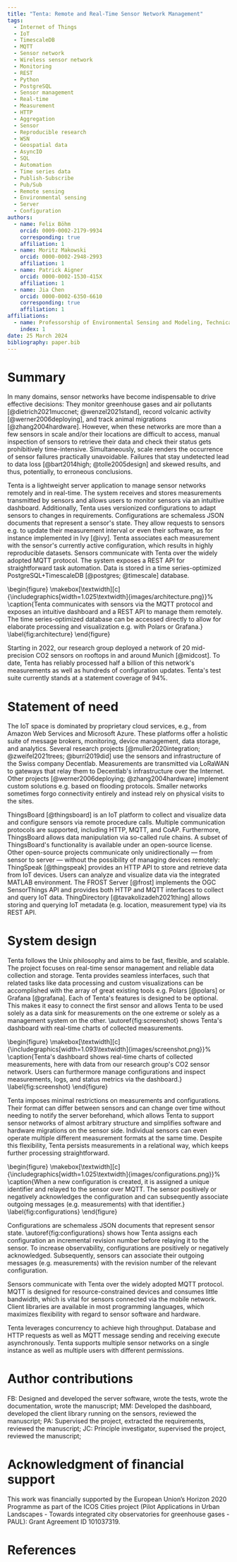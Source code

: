 ```yaml
---
title: "Tenta: Remote and Real-Time Sensor Network Management"
tags:
  - Internet of Things
  - IoT
  - TimescaleDB
  - MQTT
  - Sensor network
  - Wireless sensor network
  - Monitoring
  - REST
  - Python
  - PostgreSQL
  - Sensor management
  - Real-time
  - Measurement
  - HTTP
  - Aggregation
  - Sensor
  - Reproducible research
  - WSN
  - Geospatial data
  - AsyncIO
  - SQL
  - Automation
  - Time series data
  - Publish-Subscribe
  - Pub/Sub
  - Remote sensing
  - Environmental sensing
  - Server
  - Configuration
authors:
  - name: Felix Böhm
    orcid: 0009-0002-2179-9934
    corresponding: true
    affiliation: 1
  - name: Moritz Makowski
    orcid: 0000-0002-2948-2993
    affiliation: 1
  - name: Patrick Aigner
    orcid: 0000-0002-1530-415X
    affiliation: 1
  - name: Jia Chen
    orcid: 0000-0002-6350-6610
    corresponding: true
    affiliation: 1
affiliations:
  - name: Professorship of Environmental Sensing and Modeling, Technical University of Munich (TUM), Munich, Germany
    index: 1
date: 25 March 2024
bibliography: paper.bib
---
```


# Summary

In many domains, sensor networks have become indispensable to drive effective decisions: They monitor greenhouse gases and air pollutants [@dietrich2021muccnet; @wenzel2021stand], record volcanic activity [@werner2006deploying], and track animal migrations [@zhang2004hardware]. However, when these networks are more than a few sensors in scale and/or their locations are difficult to access, manual inspection of sensors to retrieve their data and check their status gets prohibitively time-intensive. Simultaneously, scale renders the occurrence of sensor failures practically unavoidable. Failures that stay undetected lead to data loss [@bart2014high; @tolle2005design] and skewed results, and thus, potentially, to erroneous conclusions.

Tenta is a lightweight server application to manage sensor networks remotely and in real-time. The system receives and stores measurements transmitted by sensors and allows users to monitor sensors via an intuitive dashboard. Additionally, Tenta uses versionized configurations to adapt sensors to changes in requirements. Configurations are schemaless JSON documents that represent a sensor's state. They allow requests to sensors e.g. to update their measurement interval or even their software, as for instance implemented in Ivy [@ivy]. Tenta associates each measurement with the sensor's currently active configuration, which results in highly reproducible datasets. Sensors communicate with Tenta over the widely adopted MQTT protocol. The system exposes a REST API for straightforward task automation. Data is stored in a time series-optimized PostgreSQL+TimescaleDB [@postgres; @timescale] database.

\begin{figure}
\makebox[\textwidth][c]{\includegraphics[width=1.025\textwidth]{images/architecture.png}}%
\caption{Tenta communicates with sensors via the MQTT protocol and exposes an intuitive dashboard and a REST API to manage them remotely. The time series-optimized database can be accessed directly to allow for elaborate processing and visualization e.g. with Polars or Grafana.}
\label{fig:architecture}
\end{figure}

Starting in 2022, our research group deployed a network of 20 mid-precision CO2 sensors on rooftops in and around Munich [@midcost]. To date, Tenta has reliably processed half a billion of this network's measurements as well as hundreds of configuration updates. Tenta's test suite currently stands at a statement coverage of 94%.

# Statement of need

The IoT space is dominated by proprietary cloud services, e.g., from Amazon Web Services and Microsoft Azure. These platforms offer a holistic suite of message brokers, monitoring, device management, data storage, and analytics. Several research projects [@muller2020integration; @zweifel2021trees; @burri2019did] use the sensors and infrastructure of the Swiss company Decentlab. Measurements are transmitted via LoRaWAN to gateways that relay them to Decentlab's infrastructure over the Internet. Other projects [@werner2006deploying; @zhang2004hardware] implement custom solutions e.g. based on flooding protocols. Smaller networks sometimes forgo connectivity entirely and instead rely on physical visits to the sites.

ThingsBoard [@thingsboard] is an IoT platform to collect and visualize data and configure sensors via remote procedure calls. Multiple communication protocols are supported, including HTTP, MQTT, and CoAP. Furthermore, ThingsBoard allows data manipulation via so-called rule chains. A subset of ThingsBoard's functionality is available under an open-source license. Other open-source projects communicate only unidirectionally — from sensor to server — without the possibility of managing devices remotely: ThingSpeak [@thingspeak] provides an HTTP API to store and retrieve data from IoT devices. Users can analyze and visualize data via the integrated MATLAB environment. The FROST Server [@frost] implements the OGC SensorThings API and provides both HTTP and MQTT interfaces to collect and query IoT data. ThingDirectory [@tavakolizadeh2021thing] allows storing and querying IoT metadata (e.g. location, measurement type) via its REST API.

# System design

Tenta follows the Unix philosophy and aims to be fast, flexible, and scalable. The project focuses on real-time sensor management and reliable data collection and storage. Tenta provides seamless interfaces, such that related tasks like data processing and custom visualizations can be accomplished with the array of great existing tools e.g. Polars [@polars] or Grafana [@grafana]. Each of Tenta's features is designed to be optional. This makes it easy to connect the first sensor and allows Tenta to be used solely as a data sink for measurements on the one extreme or solely as a management system on the other. \autoref{fig:screenshot} shows Tenta's dashboard with real-time charts of collected measurements.

\begin{figure}
\makebox[\textwidth][c]{\includegraphics[width=1.093\textwidth]{images/screenshot.png}}%
\caption{Tenta's dashboard shows real-time charts of collected measurements, here with data from our research group's CO2 sensor network. Users can furthermore manage configurations and inspect measurements, logs, and status metrics via the dashboard.}
\label{fig:screenshot}
\end{figure}

Tenta imposes minimal restrictions on measurements and configurations. Their format can differ between sensors and can change over time without needing to notify the server beforehand, which allows Tenta to support sensor networks of almost arbitrary structure and simplifies software and hardware migrations on the sensor side. Individual sensors can even operate multiple different measurement formats at the same time. Despite this flexibility, Tenta persists measurements in a relational way, which keeps further processing straightforward.

\begin{figure}
\makebox[\textwidth][c]{\includegraphics[width=1.025\textwidth]{images/configurations.png}}%
\caption{When a new configuration is created, it is assigned a unique identifier and relayed to the sensor over MQTT. The sensor positively or negatively acknowledges the configuration and can subsequently associate outgoing messages (e.g. measurements) with that identifier.}
\label{fig:configurations}
\end{figure}

Configurations are schemaless JSON documents that represent sensor state. \autoref{fig:configurations} shows how Tenta assigns each configuration an incremental revision number before relaying it to the sensor. To increase observability, configurations are positively or negatively acknowledged. Subsequently, sensors can associate their outgoing messages (e.g. measurements) with the revision number of the relevant configuration.

Sensors communicate with Tenta over the widely adopted MQTT protocol. MQTT is designed for resource-constrained devices and consumes little bandwidth, which is vital for sensors connected via the mobile network. Client libraries are available in most programming languages, which maximizes flexibility with regard to sensor software and hardware.

Tenta leverages concurrency to achieve high throughput. Database and HTTP requests as well as MQTT message sending and receiving execute asynchronously. Tenta supports multiple sensor networks on a single instance as well as multiple users with different permissions.

# Author contributions

FB: Designed and developed the server software, wrote the tests, wrote the documentation, wrote the manuscript; MM: Developed the dashboard, developed the client library running on the sensors, reviewed the manuscript; PA: Supervised the project, extracted the requirements, reviewed the manuscript; JC: Principle investigator, supervised the project, reviewed the manuscript;

# Acknowledgment of financial support

This work was financially supported by the European Union’s Horizon 2020 Programme as part of the ICOS Cities project (Pilot Applications in Urban Landscapes - Towards integrated city observatories for greenhouse gases - PAUL): Grant Agreement ID 101037319.

# References
